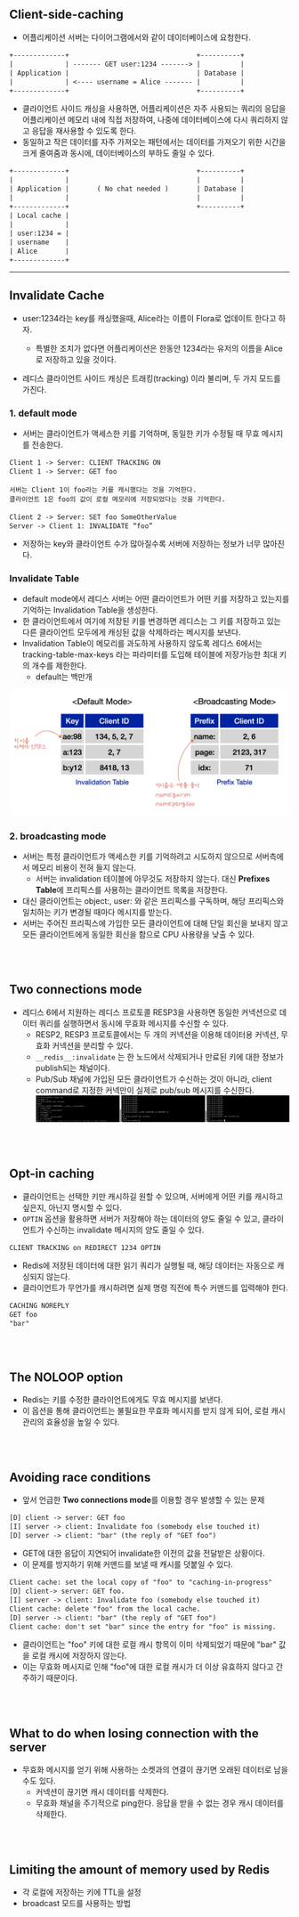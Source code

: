 ## Client-side-caching
- 어플리케이션 서버는 다이어그램에서와 같이 데이터베이스에 요청한다.

```
+-------------+                                +----------+
|             | ------- GET user:1234 -------> |          |
| Application |                                | Database |
|             | <---- username = Alice ------- |          |
+-------------+                                +----------+

```

- 클라이언트 사이드 캐싱을 사용하면, 어플리케이션은 자주 사용되는 쿼리의 응답을 어플리케이션 메모리 내에 직접 저장하여, 나중에 데이터베이스에 다시 쿼리하지 않고 응답을 재사용할 수 있도록 한다.
- 동일하고 작은 데이터를 자주 가져오는 패턴에서는 데이터를 가져오기 위한 시간을 크게 줄여줌과 동시에, 데이터베이스의 부하도 줄일 수 있다.
```
+-------------+                                +----------+
|             |                                |          |
| Application |       ( No chat needed )       | Database |
|             |                                |          |
+-------------+                                +----------+
| Local cache |
|             |
| user:1234 = |
| username    |
| Alice       |
+-------------+

```

---
## Invalidate Cache
- user:1234라는 key를 캐싱했을때, Alice라는 이름이 Flora로 업데이트 한다고 하자. 
  - 특별한 조치가 없다면 어플리케이션은 한동안 1234라는 유저의 이름을 Alice로 저장하고 있을 것이다.

- 레디스 클라이언트 사이드 캐싱은 트래킹(tracking) 이라 불리며, 두 가지 모드를 가진다.

### 1. default mode
- 서버는 클라이언트가 액세스한 키를 기억하며, 동일한 키가 수정될 때 무효 메시지를 전송한다.
```
Client 1 -> Server: CLIENT TRACKING ON
Client 1 -> Server: GET foo

서버는 Client 1이 foo라는 키를 캐시했다는 것을 기억한다.
클라이언트 1은 foo의 값이 로컬 메모리에 저장되었다는 것을 기억한다.

Client 2 -> Server: SET foo SomeOtherValue
Server -> Client 1: INVALIDATE “foo”
```
- 저장하는 key와 클라이언트 수가 많아질수록 서버에 저장하는 정보가 너무 많아진다.

### Invalidate Table
- default mode에서 레디스 서버는 어떤 클라이언트가 어떤 키를 저장하고 있는지를 기억하는 Invalidation Table을 생성한다.
- 한 클라이언트에서 여기에 저장된 키를 변경하면 레디스는 그 키를 저장하고 있는 다른 클라이언트 모두에게 캐싱된 값을 삭제하라는 메시지를 보낸다.
- Invalidation Table이 메모리를 과도하게 사용하지 않도록 레디스 6에서는 tracking-table-max-keys 라는 파라미터를 도입해 테이블에 저장가능한 최대 키의 개수를 제한한다.
  - default는 백만개

![img_4.png](img_4.png)


### 2. broadcasting mode
- 서버는 특정 클라이언트가 액세스한 키를 기억하려고 시도하지 않으므로 서버측에서 메모리 비용이 전혀 들지 않는다. 
  - 서버는 invalidation 테이블에 아무것도 저장하지 않는다. 대신 **Prefixes Table**에 프리픽스를 사용하는 클라이언트 목록을 저장한다.
- 대신 클라이언트는 object:, user: 와 같은 프리픽스를 구독하며, 해당 프리픽스와 일치하는 키가 변경될 때마다 메시지를 받는다.
- 서버는 주어진 프리픽스에 가입한 모든 클라이언트에 대해 단일 회신을 보내지 않고 모든 클라이언트에게 동일한 회신을 함으로 CPU 사용량을 낮출 수 있다.

<br><br>

## Two connections mode
- 레디스 6에서 지원하는 레디스 프로토콜 RESP3을 사용하면 동일한 커넥션으로 데이터 쿼리를 실행하면서 동시에 무효화 메시지를 수신할 수 있다.
  - RESP2, RESP3 프로토콜에서는 두 개의 커넥션을 이용해 데이터용 커넥션, 무효화 커넥션을 분리할 수 있다.
  - `__redis__:invalidate` 는 한 노드에서 삭제되거나 만료된 키에 대한 정보가 publish되는 채널이다.
  - Pub/Sub 채널에 가입된 모든 클라이언트가 수신하는 것이 아니라, client command로 지정한 커넥만이 실제로 pub/sub 메시지를 수신한다.
 ![img_5.png](img_5.png)

<br><br>

## Opt-in caching
- 클라이언트는 선택한 키만 캐시하길 원할 수 있으며, 서버에게 어떤 키를 캐시하고싶은지, 아닌지 명시할 수 있다.
- `OPTIN` 옵션을 활용하면 서버가 저장해야 하는 데이터의 양도 줄일 수 있고, 클라이언트가 수신하는 invalidate 메시지의 양도 줄일 수 있다.

```
CLIENT TRACKING on REDIRECT 1234 OPTIN
```
- Redis에 저장된 데이터에 대한 읽기 쿼리가 실행될 때, 해당 데이터는 자동으로 캐싱되지 않는다.
- 클라이언트가 무언가를 캐시하려면 실제 명령 직전에 특수 커맨드를 입력해야 한다.

```
CACHING NOREPLY
GET foo
"bar"
```

<br><br>

## The NOLOOP option
- Redis는 키를 수정한 클라이언트에게도 무효 메시지를 보낸다.
- 이 옵션을 통해 클라이언트는 불필요한 무효화 메시지를 받지 않게 되어, 로컬 캐시 관리의 효율성을 높일 수 있다.

<br><br>

## Avoiding race conditions
- 앞서 언급한 **Two connections mode**를 이용할 경우 발생할 수 있는 문제
```
[D] client -> server: GET foo
[I] server -> client: Invalidate foo (somebody else touched it)
[D] server -> client: "bar" (the reply of "GET foo")
```
- GET에 대한 응답이 지연되어 invalidate한 이전의 값을 전달받은 상황이다.
- 이 문제를 방지하기 위해 커맨드를 보낼 때 캐시를 덧붙일 수 있다.


```
Client cache: set the local copy of "foo" to "caching-in-progress"
[D] client-> server: GET foo.
[I] server -> client: Invalidate foo (somebody else touched it)
Client cache: delete "foo" from the local cache.
[D] server -> client: "bar" (the reply of "GET foo")
Client cache: don't set "bar" since the entry for "foo" is missing.
```
- 클라이언트는 "foo" 키에 대한 로컬 캐시 항목이 이미 삭제되었기 때문에 "bar" 값을 로컬 캐시에 저장하지 않는다.
- 이는 무효화 메시지로 인해 "foo"에 대한 로컬 캐시가 더 이상 유효하지 않다고 간주하기 때문이다.

<br><br>

## What to do when losing connection with the server
- 무효화 메시지를 얻기 위해 사용하는 소켓과의 연결이 끊기면 오래된 데이터로 남을 수도 있다.
  - 커넥션이 끊기면 캐시 데이터를 삭제한다.
  - 무효화 채널을 주기적으로 ping한다. 응답을 받을 수 없는 경우 캐시 데이터를 삭제한다.

<br><br>

## Limiting the amount of memory used by Redis
- 각 로컬에 저장하는 키에 TTL을 설정
- broadcast 모드를 사용하는 방법



